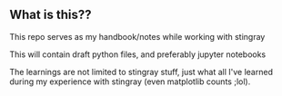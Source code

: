 ## What is this??

This repo serves as my handbook/notes while working with stingray

This will contain draft python files, and preferably jupyter notebooks

The learnings are not limited to stingray stuff, just what all I've learned during my experience with stingray (even matplotlib counts ;lol).